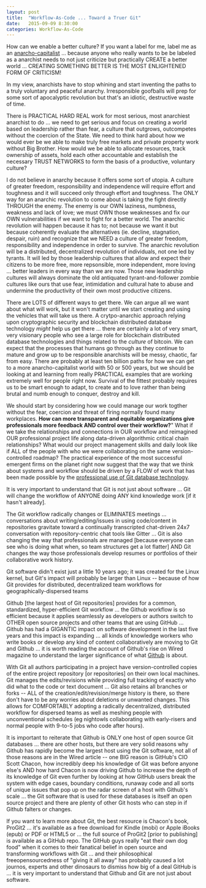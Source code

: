 ```yaml
---
layout: post
title:  "Workflow-As-Code ... Toward a Truer Git"
date:   2015-09-09 8:30:00
categories: Workflow-As-Code
---
```

How can we enable a better culture?  If you want a label for me, label me as an [anarcho-capitalist](https://en.wikipedia.org/wiki/Anarcho-capitalism) ... because anyone who really wants to be be labeled as a anarchist needs to not just criticize but practically CREATE a better world ... CREATING SOMETHING BETTER IS THE MOST ENLIGHTENED FORM OF CRITICISM!

In my view, anarchists have to stop whining and start inventing the paths to a truly voluntary and peaceful anarchy.  Irresponsible goofballs will prep for some sort of apocalyptic revolution but that's an idiotic, destructive waste of time.  

There is PRACTICAL HARD REAL work for most serious, most anarchiest anarchist to do ... we need to get serious and focus on creating a world based on leadership rather than fear, a culture that outgrows, outcompetes without the coercion of the State.  We need to think hard about how we would ever be we able to make truly free markets and private property work without Big Brother.  How would we be able to allocate resources, track ownership of assets, hold each other accountable and establish the necessary TRUST NETWORKS to form the basis of a productive, voluntary culture?  

I do not believe in anarchy because it offers some sort of utopia.  A culture of greater freedom, responsibility and independence will require effort and toughness and it will succeed only through effort and toughness.  The ONLY way for an anarchic revolution to come about is taking the fight directly THROUGH the enemy.  The enemy is our OWN laziness, numbness, weakness and lack of love; we must OWN those weaknesses and fix our OWN vulnerabilities if we want to fight for a better world.  The anarchic revolution will happen because it has to; not because we want it but because coherently evaluate the alternatives (ie. decline, stagnation, despair, ruin) and recognize that we NEED a culture of greater freedom, responsibility and independence in order to survive.  The anarchic revolution will be a distributed, decentralized revolution of individuals, not one led by tyrants. It will led by those leadership cultures that allow and expect their citizens to be more free, more repsonsible, more independent, more loving ... better leaders in every way than we are now.  Those new leadership cultures will always dominate the old antiquated tyrant-and-follower zombie cultures like ours that use fear, intimidation and cultural hate to abuse and undermine the productivity of their own most productive citizens.  

There are LOTS of different ways to get there. We can argue all we want about what will work, but it won't matter until we start creating and using the vehicles that will take us there.  A crytpo-anarchic approach relying upon cryptographic security and blockchain distributed database technology *might* help us get there ... there are certainly a lot of very smart, very visionary people who see a large role for blockchain distributed database technologies and things related to the *culture* of bitcoin. We can expect that the processes that humans go through as they continue to mature and grow up to be responsible anarchists will be messy, chaotic, far from easy. There are probably at least ten billion paths for how we can get to a more anarcho-capitalist world with 50 or 500 years, but we should be looking at and learning from really PRACTICAL examples that are working extremely well for people right now. Survival of the fittest probably requires us to be smart enough to adapt, to create and to love rather than being brutal and numb enough to conquer, destroy and kill.

We should start by considering how we could manage our work togther without the fear, coercion and threat of firing normally found many workplaces.  **How can more transparent and equitable organizations give professionals more feedback AND control over their workflow?**"  What if we take the relationships and connections in OUR workflow and reimagined OUR professional project life along data-driven algorithmic critical chain relationships? What would our project management skills and daily look like if ALL of the people with who we were collaborating on the same version-controlled roadmap? The practical experience of the most successful emergent firms on the planet right now suggest that the way that we think about systems and workflow should be driven by a FLOW of work that has been made possible by the [professional use of Git database technology](http://git-scm.com/book/en/v2).


It is very important to understand that Git is not just about software ... Git will change the workflow of ANYONE doing ANY kind knowledge work [if it hasn't already].




The Git workflow radically changes or ELIMINATES meetings ... conversations about writing/editing/issues in using code/content in repositories gravitate toward a continually transcripted chat-driven 24x7 conversation with repository-centric chat tools like Gitter ... Git is also changing the way that professionals are managed [because everyone can see who is doing what when, so team structures get a lot flatter] AND Git changes the way those professionals develop resumes or portfolios of their collaborative work history.





Git software didn't exist just a little 10 years ago; it was created for the Linux kernel, but Git's impact will probably be larger than Linux -- because of how Git provides for distributed, decentralized team workflows for geographically-dispersed teams

Github [the largest host of Git repositories] provides for a common, standardized, hyper-efficient Git workflow ... the Github workflow is so efficient because it applies seamlessly as developers or authors switch to OTHER open source projects and other teams that are using GitHub ... Github has had a GIGANTIC impact on software development in the last five years and this impact is expanding ... all kinds of knowledge workers who write books or develop any kind of content collaboratively are moving to Git and Github  ... it is worth reading the account of Github's rise on Wired magazine to understand the larger significance of what [Github](http://www.wired.com/tag/github/) is about.


With Git all authors participating in a project have version-controlled copies of the entire project repository [or repositories] on their own local machines.  Git manages the edits/revisions while providing full tracking of exactly who did what to the code or text document ... Git also retains all branches or forks -- ALL of the creation/edit/revision/merge history is there, so there don't have to be any worries about deletions or unwanted changes.  This allows for COMFORTABLY adopting a radically decentralized, distributed workflow for dispersed teams as well as meshing people with unconventional schedules (eg nightowls collaborating with early-risers and normal people with 9-to-5 jobs who code after hours).


It is important to reiterate that Github is ONLY one host of open source Git databases ... there are other hosts, but there are very solid reasons why Github has rapidly become the largest host using the Git software, not all of those reasons are in the Wired article -- one BIG reason is GitHub's CIO Scott Chacon, how incredibly deep his knowledge of Git was before anyone else's AND how hard Chacon is now driving Github to increase the depth of its knowledge of Git even further by looking at how GitHub users break the system with edge cases, boundary conditions, runaway code and all sorts of unique issues that pop up on the radar screen of a host with Github's scale ... the Git software that is used for these databases is itself an open source project and there are plenty of other Git hosts who can step in if Github falters or changes.  

If you want to learn more about Git, the best resource is Chacon's book, ProGit2 ... it's available as a free download for Kindle (mobi) or Apple iBooks (epub) or PDF or HTML5 or ... the full source of ProGit2 [prior to publishing] is available as a GitHub repo.  The GitHub guys really "eat their own dog food" when it comes to their fanatical belief in open source and transforming workflows with Git ... and their philosophical freeopensourcedness of "giving it all away" has probably caused a lot journos, experts and other dinosaurs to dismiss how big of a deal GitHub is ... it is very important to understand that Github and Git are not just about software.
